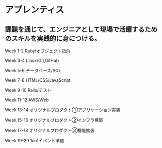 # アプレンティス　　

## 課題を通じて、エンジニアとして現場で活躍するためのスキルを実践的に身につける。

Week 1-2 Ruby/オブジェクト指向

Week 3-4 Linux/Git,GitHub

Week 5-6 データベース/SQL

Week 7-8 HTML/CSS/JavaScript

Week 9-10 Rails/テスト

Week 11-12 AWS/Web

Week 13-14 オリジナルプロダクト①アプリケーション実装

Week 15-16 オリジナルプロダクト②インフラ構築

Week 17-18 オリジナルプロダクト③機能拡張

Week 19-20 1on1イベント準備
